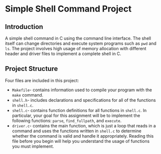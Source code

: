 # Simple Shell Command Project

## Introduction
A simple shell command in C using the command line interface. The shell itself can change directories and execute system programs such as `pwd` and `ls`. The project involves high usage of memory allocation with different header and driver files to implement a complete shell in C.


## Project Structure
Four files are included in this project:
* `Makefile`- contains information used to compile your program with the `make` command.
* `shell.h`- includes declarations and specifications for all of the functions in `shell.c`. 
* `shell.c`- contains function definitions for all functions in `shell.c`. In particular, your goal for this assignment will be to implement the following functions: `parse`, `find_fullpath`, and `execute`.
* `driver.c`- contains the main function, which is just a loop that reads in a command and uses the functions written in `shell.c` to determine whether the command is valid and handle it appropriately. Reading this file before you begin will help you understand the usage of functions you must implement.

